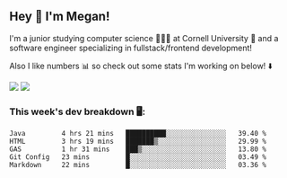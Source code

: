 ## Hey 👋 I'm Megan! 
I'm a junior studying computer science 👩🏻‍💻 at Cornell University 🐻 and a software engineer specializing in fullstack/frontend development!

Also I like numbers 📊 so check out some stats I'm working on below! ⬇️

<img src="https://github-readme-stats.meganyin13.vercel.app/api?username=meganyin13&show_icons=true&hide=stars&count_private=true" />

<img src="https://github-readme-stats.meganyin13.vercel.app/api/top-langs/?username=meganyin13&layout=compact&hide=Jupyter%20Notebook" />

### This week's dev breakdown 🖥:
<!--START_SECTION:waka-->
```text
Java         4 hrs 21 mins   ██████████░░░░░░░░░░░░░░░   39.40 % 
HTML         3 hrs 19 mins   ███████▒░░░░░░░░░░░░░░░░░   29.99 % 
GAS          1 hr 31 mins    ███▒░░░░░░░░░░░░░░░░░░░░░   13.80 % 
Git Config   23 mins         █░░░░░░░░░░░░░░░░░░░░░░░░   03.49 % 
Markdown     22 mins         █░░░░░░░░░░░░░░░░░░░░░░░░   03.36 % 
```
<!--END_SECTION:waka-->
